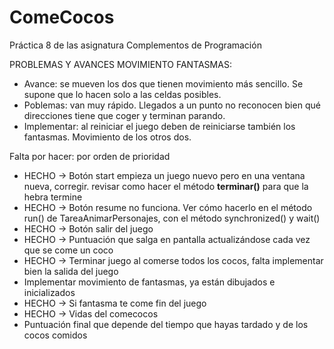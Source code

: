 # ComeCocos
Práctica 8 de las asignatura Complementos de Programación

PROBLEMAS Y AVANCES MOVIMIENTO FANTASMAS:
- Avance: se mueven los dos que tienen movimiento más sencillo. Se supone que lo hacen solo a las celdas posibles.
- Poblemas: van muy rápido. Llegados a un punto no reconocen bien qué direcciones tiene que coger y terminan parando.
- Implementar: al reiniciar el juego deben de reiniciarse también los fantasmas. Movimiento de los otros dos.



Falta por hacer: por orden de prioridad

- HECHO -> Botón start empieza un juego nuevo pero en una ventana nueva, corregir.
  revisar como hacer el método **terminar()** para que la hebra termine
- HECHO -> Botón resume no funciona. Ver cómo hacerlo en el método run() de TareaAnimarPersonajes, con el método synchronized() y wait()
- HECHO -> Botón salir del juego
- HECHO -> Puntuación que salga en pantalla actualizándose cada vez que se come un coco
- HECHO -> Terminar juego al comerse todos los cocos, falta implementar bien la salida del juego
- Implementar movimiento de fantasmas, ya están dibujados e inicializados
- HECHO -> Si fantasma te come fin del juego 
- HECHO -> Vidas del comecocos
- Puntuación final que depende del tiempo que hayas tardado y de los cocos comidos
